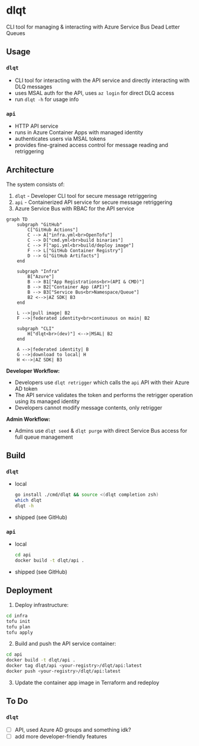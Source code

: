 # dlqt

CLI tool for managing & interacting with Azure Service Bus Dead Letter Queues

## Usage

### `dlqt`
 
- CLI tool for interacting with the API service and directly interacting with DLQ messages
- uses MSAL auth for the API, uses `az login` for direct DLQ access
- run `dlqt -h` for usage info

### `api`

- HTTP API service
- runs in Azure Container Apps with managed identity
- authenticates users via MSAL tokens
- provides fine-grained access control for message reading and retriggering

## Architecture

The system consists of:
1. `dlqt` - Developer CLI tool for secure message retriggering
2. `api` - Containerized API service for secure message retriggering
3. Azure Service Bus with RBAC for the API service

```mermaid
graph TD
    subgraph "GitHub"
        C["GitHub Actions"]
        C --> A["infra.yml<br>OpenTofu"]
        C --> D["cmd.yml<br>build binaries"]
        C --> F["api.yml<br>build/deploy image"]
        F --> L["GitHub Container Registry"]
        D --> G["GitHub Artifacts"]
    end

    subgraph "Infra"
        B["Azure"]
        B --> B1["App Registrations<br>(API & CMD)"]
        B --> B2["Container App (API)"]
        B --> B3["Service Bus<br>Namespace/Queue"]
        B2 <-->|AZ SDK| B3
    end

    L -->|pull image| B2
    F -->|federated identity<br>continuous on main| B2

    subgraph "CLI"
        H["dlqt<br>(dev)"] <-->|MSAL| B2
    end

    A -->|federated identity| B
    G -->|download to local| H
    H <-->|AZ SDK| B3
```

**Developer Workflow:**
- Developers use `dlqt retrigger` which calls the `api` API with their Azure AD token
- The API service validates the token and performs the retrigger operation using its managed identity
- Developers cannot modify message contents, only retrigger

**Admin Workflow:**
- Admins use `dlqt seed` & `dlqt purge` with direct Service Bus access for full queue management

## Build

### `dlqt`
 
- local
  ```bash
  go install ./cmd/dlqt && source <(dlqt completion zsh)
  which dlqt
  dlqt -h
  ```
- shipped (see GitHub)

### `api`

- local 
  ```bash
  cd api
  docker build -t dlqt/api .
  ```
- shipped (see GitHub)

## Deployment

1. Deploy infrastructure:
```bash
cd infra
tofu init
tofu plan
tofu apply
```

2. Build and push the API service container:
```bash
cd api
docker build -t dlqt/api .
docker tag dlqt/api <your-registry>/dlqt/api:latest
docker push <your-registry>/dlqt/api:latest
```

3. Update the container app image in Terraform and redeploy

## To Do

### `dlqt`

- [ ] API, used Azure AD groups and something idk?
- [ ] add more developer-friendly features

